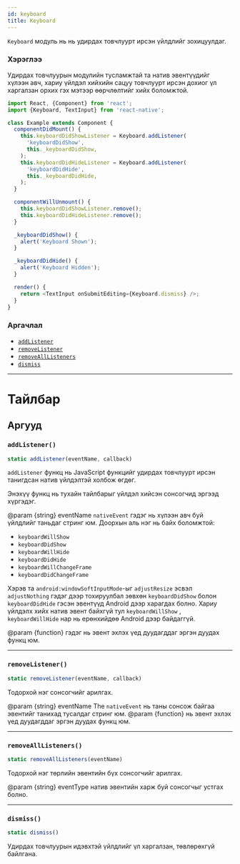 ```yaml
---
id: keyboard
title: Keyboard
---
```


`Keyboard` модуль нь нь удирдах товчлуурт ирсэн үйлдлийг зохицуулдаг. 

### Хэрэглээ

Удирдах товчлуурын модулийн тусламжтай та натив эвентүүдийг хүлээн авч, хариу үйлдэл хийхийн сацуу товчлуурт ирсэн дохиог үл харгалзан орхих гэх мэтээр өөрчлөлтийг хийх боломжтой. 

```javascript
import React, {Component} from 'react';
import {Keyboard, TextInput} from 'react-native';

class Example extends Component {
  componentDidMount() {
    this.keyboardDidShowListener = Keyboard.addListener(
      'keyboardDidShow',
      this._keyboardDidShow,
    );
    this.keyboardDidHideListener = Keyboard.addListener(
      'keyboardDidHide',
      this._keyboardDidHide,
    );
  }

  componentWillUnmount() {
    this.keyboardDidShowListener.remove();
    this.keyboardDidHideListener.remove();
  }

  _keyboardDidShow() {
    alert('Keyboard Shown');
  }

  _keyboardDidHide() {
    alert('Keyboard Hidden');
  }

  render() {
    return <TextInput onSubmitEditing={Keyboard.dismiss} />;
  }
}
```

### Аргачлал

- [`addListener`](keyboard.md#addlistener)
- [`removeListener`](keyboard.md#removelistener)
- [`removeAllListeners`](keyboard.md#removealllisteners)
- [`dismiss`](keyboard.md#dismiss)

---

# Тайлбар

## Аргууд

### `addListener()`

```javascript
static addListener(eventName, callback)
```

`addListener` функц нь JavaScript функцийг удирдах товчлуурт ирсэн танигдсан натив үйлдэлтэй холбож өгдөг. 

Энэхүү функц нь тухайн тайлбарыг үйлдэл хийсэн сонсогчид эргээд хүргэдэг. 


@param {string} eventName `nativeEvent` гэдэг нь хүлээн авч буй үйлдлийг таньдаг стринг юм. Доорхын аль нэг нь байх боломжтой:

- `keyboardWillShow`
- `keyboardDidShow`
- `keyboardWillHide`
- `keyboardDidHide`
- `keyboardWillChangeFrame`
- `keyboardDidChangeFrame`

Хэрэв та `android:windowSoftInputMode`-ыг `adjustResize` эсвэл `adjustNothing` гэдэг дээр тохируулбал зөвхөн `keyboardDidShow` болон `keyboardDidHide` гэсэн эвентүүд Android дээр харагдах болно. Хариу үйлдэлх хийх натив эвент байхгүй тул `keyboardWillShow` , `keyboardWillHide` нар нь ерөнхийдөө Android дээр байдаггүй.


@param {function} гэдэг нь эвент эхлэх үед дуудагддаг эргэн дуудах функц юм. 

---

### `removeListener()`

```javascript
static removeListener(eventName, callback)
```

Тодорхой нэг сонсогчийг арилгах.


@param {string} eventName The `nativeEvent` нь таны сонсож байгаа эвентийг танихад тусалдаг стринг юм. 
@param {function} нь эвент эхлэх үед дуудагддаг эргэн дуудах функц юм. 

---

### `removeAllListeners()`

```javascript
static removeAllListeners(eventName)
```
Тодорхой нэг төрлийн эвентийн бүх сонсогчийг арилгах.

@param {string} eventType натив эвентийн харж буй сонсогчыг устгах болно. 

---

### `dismiss()`

```javascript
static dismiss()
```

Удирдах товчлуурын идэвхтэй үйлдлийг үл харгалзан, төвлөрөхгүй байлгана.

